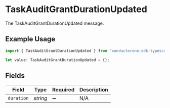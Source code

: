 # TaskAuditGrantDurationUpdated

The TaskAuditGrantDurationUpdated message.

## Example Usage

```typescript
import { TaskAuditGrantDurationUpdated } from "conductorone-sdk-typescript/sdk/models/shared";

let value: TaskAuditGrantDurationUpdated = {};
```

## Fields

| Field              | Type               | Required           | Description        |
| ------------------ | ------------------ | ------------------ | ------------------ |
| `duration`         | *string*           | :heavy_minus_sign: | N/A                |